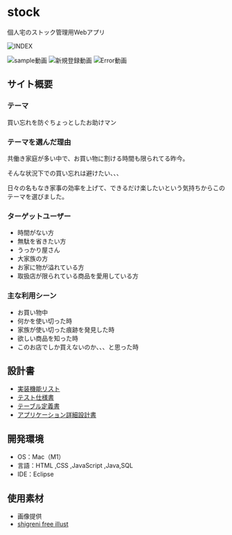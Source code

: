 # stock
個人宅のストック管理用Webアプリ

![INDEX](https://github.com/ykmt-p/stock/assets/134045320/7ad41cb1-2b38-4bf6-a691-726a960b03cd)

![sample動画](https://github.com/ykmt-p/stock/assets/134045320/15c59d15-9cec-432a-8b87-12349583ffd5)
![新規登録動画](https://github.com/ykmt-p/stock/assets/134045320/dec78fe4-fa65-4801-bc57-42aacebee56f)
![Error動画](https://github.com/ykmt-p/stock/assets/134045320/8275f269-8b15-46a3-b0c7-142ee4ac885f)
## サイト概要
### テーマ
買い忘れを防ぐちょっとしたお助けマン

### テーマを選んだ理由
共働き家庭が多い中で、お買い物に割ける時間も限られてる昨今。

そんな状況下での買い忘れは避けたい、、、

日々の名もなき家事の効率を上げて、できるだけ楽したいという気持ちからこのテーマを選びました。

### ターゲットユーザー
- 時間がない方
- 無駄を省きたい方
- うっかり屋さん
- 大家族の方
- お家に物が溢れている方
- 取扱店が限られている商品を愛用している方

### 主な利用シーン
- お買い物中
- 何かを使い切った時
- 家族が使い切った痕跡を発見した時
- 欲しい商品を知った時
- このお店でしか買えないのか、、、と思った時

## 設計書
- [実装機能リスト](https://docs.google.com/spreadsheets/d/1HzOmDYbFp2_mN7ZkdjkmrPM1B2tZ-0MJgT39fVMYIs0/edit?usp=sharing)
- [テスト仕様書](https://docs.google.com/spreadsheets/d/1ZwdKMizejTt6eolAMczrZISwc80raHWOUq_p83e68Y8/edit?usp=sharing)
- [テーブル定義書](https://docs.google.com/spreadsheets/d/1JPCqUo2FgefOsNz0V3Wes6wKe3EJEVbx49M5YjBLTZE/edit?usp=sharing)
- [アプリケーション詳細設計書](https://docs.google.com/spreadsheets/d/1wZzYEpHoPqZm8rnmbVOJ5yQxrFs5U-qtuNe9E054ARk/edit?usp=sharing)
  
## 開発環境
- OS：Mac（M1）
- 言語：HTML ,CSS ,JavaScript ,Java,SQL
- IDE：Eclipse

## 使用素材
- 画像提供
- [shigreni free illust](https://www.shigureni.com/)
